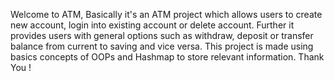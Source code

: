 Welcome to ATM, Basically it's an ATM project which allows users to create new account, login into existing account or delete account. Further it provides users with general options such as withdraw, deposit or transfer balance from current to saving and vice versa. This project is made using basics concepts of OOPs and Hashmap to store relevant information. Thank You !